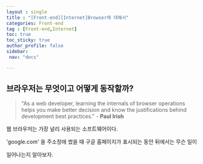 ```yaml
---
layout : single
title : "[Front-end][Internet]Browser에 대해서"
categories: Front-end
tag : [Front-end,Internet] 
toc: true
toc_sticky: true
author_profile: false
sidebar:
 nav: "docs"

---
```


## 브라우저는 무엇이고 어떻게 동작할까?

> "As a web developer, learning the internals of browser operations helps you make better decision and know the justifications behind development best practices."  - **Paul Irish** 



웹 브라우저는 가장 널리 사용되는 소프트웨어이다. 

'google.com' 을 주소창에 썼을 때 구글 홈페이지가 표시되는 동안  뒤에서는 무슨 일이 

일어나는지 알아보자. 
